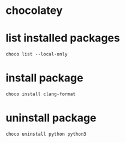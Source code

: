 # chocolatey

# list installed packages

`choco list --local-only`

# install package

`choco install clang-format`

# uninstall package

`choco uninstall python python3`